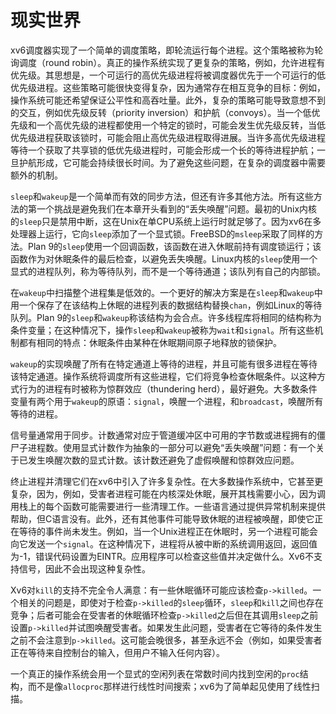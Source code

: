 # 现实世界

xv6调度器实现了一个简单的调度策略，即轮流运行每个进程。这个策略被称为轮询调度（round robin）。真正的操作系统实现了更复杂的策略，例如，允许进程有优先级。其思想是，一个可运行的高优先级进程将被调度器优先于一个可运行的低优先级进程。这些策略可能很快变得复杂，因为通常存在相互竞争的目标：例如，操作系统可能还希望保证公平性和高吞吐量。此外，复杂的策略可能导致意想不到的交互，例如优先级反转（priority inversion）和护航（convoys）。当一个低优先级和一个高优先级的进程都使用一个特定的锁时，可能会发生优先级反转，当低优先级进程获取该锁时，可能会阻止高优先级进程取得进展。当许多高优先级进程等待一个获取了共享锁的低优先级进程时，可能会形成一个长的等待进程护航；一旦护航形成，它可能会持续很长时间。为了避免这些问题，在复杂的调度器中需要额外的机制。

`sleep`和`wakeup`是一个简单而有效的同步方法，但还有许多其他方法。所有这些方法的第一个挑战是避免我们在本章开头看到的“丢失唤醒”问题。最初的Unix内核的`sleep`只是禁用中断，这在Unix在单CPU系统上运行时就足够了。因为xv6在多处理器上运行，它向`sleep`添加了一个显式锁。FreeBSD的`msleep`采取了同样的方法。Plan 9的`sleep`使用一个回调函数，该函数在进入休眠前持有调度锁运行；该函数作为对休眠条件的最后检查，以避免丢失唤醒。Linux内核的`sleep`使用一个显式的进程队列，称为等待队列，而不是一个等待通道；该队列有自己的内部锁。

在`wakeup`中扫描整个进程集是低效的。一个更好的解决方案是在`sleep`和`wakeup`中用一个保存了在该结构上休眠的进程列表的数据结构替换`chan`，例如Linux的等待队列。Plan 9的`sleep`和`wakeup`称该结构为会合点。许多线程库将相同的结构称为条件变量；在这种情况下，操作`sleep`和`wakeup`被称为`wait`和`signal`。所有这些机制都有相同的特点：休眠条件由某种在休眠期间原子地释放的锁保护。

`wakeup`的实现唤醒了所有在特定通道上等待的进程，并且可能有很多进程在等待该特定通道。操作系统将调度所有这些进程，它们将竞争检查休眠条件。以这种方式行为的进程有时被称为惊群效应（thundering herd），最好避免。大多数条件变量有两个用于`wakeup`的原语：`signal`，唤醒一个进程，和`broadcast`，唤醒所有等待的进程。

信号量通常用于同步。计数通常对应于管道缓冲区中可用的字节数或进程拥有的僵尸子进程数。使用显式计数作为抽象的一部分可以避免“丢失唤醒”问题：有一个关于已发生唤醒次数的显式计数。该计数还避免了虚假唤醒和惊群效应问题。

终止进程并清理它们在xv6中引入了许多复杂性。在大多数操作系统中，它甚至更复杂，因为，例如，受害者进程可能在内核深处休眠，展开其栈需要小心，因为调用栈上的每个函数可能需要进行一些清理工作。一些语言通过提供异常机制来提供帮助，但C语言没有。此外，还有其他事件可能导致休眠的进程被唤醒，即使它正在等待的事件尚未发生。例如，当一个Unix进程正在休眠时，另一个进程可能会向它发送一个`signal`。在这种情况下，进程将从被中断的系统调用返回，返回值为-1，错误代码设置为EINTR。应用程序可以检查这些值并决定做什么。Xv6不支持信号，因此不会出现这种复杂性。

Xv6对`kill`的支持不完全令人满意：有一些休眠循环可能应该检查`p->killed`。一个相关的问题是，即使对于检查`p->killed`的`sleep`循环，`sleep`和`kill`之间也存在竞争；后者可能会在受害者的休眠循环检查`p->killed`之后但在其调用`sleep`之前设置`p->killed`并试图唤醒受害者。如果发生此问题，受害者在它等待的条件发生之前不会注意到`p->killed`。这可能会晚很多，甚至永远不会（例如，如果受害者正在等待来自控制台的输入，但用户不输入任何内容）。

一个真正的操作系统会用一个显式的空闲列表在常数时间内找到空闲的`proc`结构，而不是像`allocproc`那样进行线性时间搜索；xv6为了简单起见使用了线性扫描。